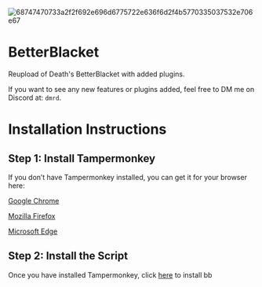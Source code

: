 ![68747470733a2f2f692e696d6775722e636f6d2f4b5770335037532e706e67](https://github.com/user-attachments/assets/a0c17cc6-56b9-4f3b-a5bc-e4672cb5f85e)



# BetterBlacket
Reupload of Death's BetterBlacket with added plugins.

If you want to see any new features or plugins added, feel free to DM me on Discord at: `dmrd`.



# Installation Instructions

## __Step 1: Install Tampermonkey__
If you don’t have Tampermonkey installed, you can get it for your browser here:

[Google Chrome](https://chromewebstore.google.com/detail/tampermonkey/dhdgffkkebhmkfjojejmpbldmpobfkfo)

[Mozilla Firefox](https://addons.mozilla.org/en-US/firefox/addon/tampermonkey/0)

[Microsoft Edge](https://microsoftedge.microsoft.com/addons/detail/tampermonkey/iikmkjmpaadaobahmlepeloendndfphd)

## Step 2: Install the Script
Once you have installed Tampermonkey, click [here](https://github.com/DMrD1/BetterBlacket/raw/refs/heads/main/bb.user.js) to install bb
